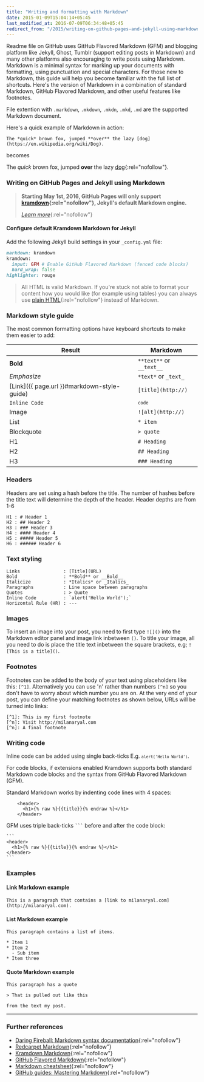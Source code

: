 ```yaml
---
title: "Writing and formatting with Markdown"
date: 2015-01-09T15:04:14+05:45
last_modified_at: 2016-07-09T06:34:48+05:45
redirect_from: "/2015/writing-on-github-pages-and-jekyll-using-markdown/"
---
```


Readme file on GitHub uses GitHub Flavored Markdown (GFM) and blogging platform like Jekyll, Ghost, Tumblr (support editing posts in Markdown) and many other platforms also encouraging to write posts using Markdown. Markdown is a minimal syntax for marking up your documents with formatting, using punctuation and special characters. For those new to Markdown, this guide will help you become familiar with the full list of shortcuts. Here's the version of Markdown in a combination of standard Markdown, GitHub Flavored Markdown, and other useful features like footnotes.

File extention with `.markdown`, `.mkdown`, `.mkdn`, `.mkd`, `.md` are the supported Markdown document.

Here's a quick example of Markdown in action:

```text
The *quick* brown fox, jumped **over** the lazy [dog](https://en.wikipedia.org/wiki/Dog).
```

becomes

The *quick* brown fox, jumped **over** the lazy [dog](https://en.wikipedia.org/wiki/Dog){:rel="nofollow"}.

### Writing on GitHub Pages and Jekyll using Markdown

> **Starting May 1st, 2016, GitHub Pages will only support [kramdown](http://kramdown.gettalong.org/){:rel="nofollow"}, Jekyll's default Markdown engine.**
>
> [*Learn more*](http://github.com/blog/2100-github-pages-now-faster-and-simpler-with-jekyll-3-0){:rel="nofollow"}

#### Configure default Kramdown Markdown for Jekyll

Add the following Jekyll build settings in your `_config.yml` file:

```rb
markdown: kramdown
kramdown:
  input: GFM # Enable GitHub Flavored Markdown (fenced code blocks)
  hard_wrap: false
highlighter: rouge
```

> All HTML is valid Markdown. If you're stuck not able to format your content how you would like (for example using tables) you can always use [plain HTML](http://html.com/tags/table/){:rel="nofollow"} instead of Markdown.

### Markdown style guide

The most common formatting options have keyboard shortcuts to make them easier to add:

|Result | Markdown |
|---|---|
| **Bold** | `**text**` or `__text__`|
| *Emphasize* | `*text*` or `_text_` |
| [Link]({{ page.url }}#markdown-style-guide) | `[title](http://)` |
| `Inline Code` | <code>`code`</code> |
| Image | `![alt](http://)` |
| List | `* item` |
| Blockquote | `> quote` |
| H1 | `# Heading` |
| H2 | `## Heading` |
| H3 | `### Heading` |

### Headers

Headers are set using a hash before the title. The number of hashes before the title text will determine the depth of the header. Header depths are from 1-6

```text
H1 : # Header 1
H2 : ## Header 2
H3 : ### Header 3
H4 : #### Header 4
H5 : ##### Header 5
H6 : ###### Header 6
```

### Text styling

```text
Links                : [Title](URL)
Bold                 : **Bold** or __Bold__
Italicize            : *Italics* or _Italics_
Paragraphs           : Line space between paragraphs
Quotes               : > Quote
Inline Code          : `alert('Hello World');`
Horizontal Rule (HR) : ---
```

### Images

To insert an image into your post, you need to first type `![]()` into the Markdown editor panel and image link inbetween `()`. To title your image, all you need to do is place the title text inbetween the square brackets, e.g; `![This is a title]()`.

### Footnotes

Footnotes can be added to the body of your text using placeholders like this: `[^1]`. Alternatively you can use 'n' rather than numbers `[^n]` so you don't have to worry about which number you are on. At the very end of your post, you can define your matching footnotes as shown below, URLs will be turned into links:

```text
[^1]: This is my first footnote
[^n]: Visit http://milanaryal.com
[^n]: A final footnote
```

### Writing code

Inline code can be added using single back-ticks E.g. <code>`alert('Hello World')`</code>.

For code blocks, if extensions enabled Kramdown supports both standard Markdown code blocks and the syntax from GitHub Flavored Markdown (GFM).

Standard Markdown works by indenting code lines with 4 spaces:

<pre><code>    &lt;header>
      &lt;h1>{% raw %}{{title}}{% endraw %}&lt;/h1>
    &lt;/header>
</code></pre>

GFM uses triple back-ticks <code>```</code> before and after the code block:

<pre><code>```
&lt;header>
  &lt;h1>{% raw %}{{title}}{% endraw %}&lt;/h1>
&lt;/header>
```
</code></pre>

### Examples

#### Link Markdown example

```text
This is a paragraph that contains a [link to milanaryal.com](http://milanaryal.com).
```

#### List Markdown example

```text
This paragraph contains a list of items.

* Item 1
* Item 2
  - Sub item
* Item three
```

#### Quote Markdown example

```text
This paragraph has a quote

> That is pulled out like this

from the text my post.
```

---

### Further references

* [Daring Fireball: Markdown syntax documentation](http://daringfireball.net/projects/markdown/syntax){:rel="nofollow"}
* [Redcarpet Markdown](http://github.com/vmg/redcarpet){:rel="nofollow"}
* [Kramdown Markdown](http://github.com/gettalong/kramdown){:rel="nofollow"}
* [GitHub Flavored Markdown](http://help.github.com/articles/github-flavored-markdown/){:rel="nofollow"}
* [Markdown cheatsheet](http://github.com/adam-p/markdown-here/wiki/Markdown-Cheatsheet){:rel="nofollow"}
* [GitHub guides: Mastering Markdown](http://guides.github.com/features/mastering-markdown/){:rel="nofollow"}
